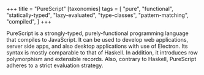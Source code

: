 +++
title = "PureScript"
[taxonomies]
tags = [
  "pure",
  "functional",
  "statically-typed",
  "lazy-evaluated",
  "type-classes",
  "pattern-matching",
  "compiled",
]
+++


PureScript is a strongly-typed, purely-functional programming language
that compiles to JavaScript.
It can be used to develop web applications, server side apps,
and also desktop applications with use of Electron.
Its syntax is mostly comparable to that of Haskell.
In addition, it introduces row polymorphism and extensible records.
Also, contrary to Haskell, PureScript adheres to a strict evaluation strategy.
